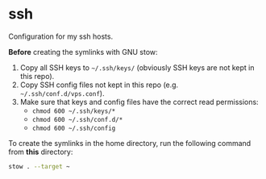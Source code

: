 # ssh

Configuration for my ssh hosts.

**Before** creating the symlinks with GNU stow:

1. Copy all SSH keys to `~/.ssh/keys/` (obviously SSH keys are not kept in this repo).
2. Copy SSH config files not kept in this repo (e.g. `~/.ssh/conf.d/vps.conf`).
3. Make sure that keys and config files have the correct read permissions:
    - `chmod 600 ~/.ssh/keys/*`
    - `chmod 600 ~/.ssh/conf.d/*`
    - `chmod 600 ~/.ssh/config`

To create the symlinks in the home directory, run the following command from **this** directory:

```sh
stow . --target ~
```
